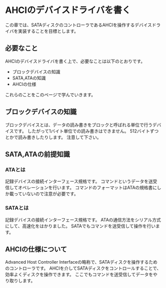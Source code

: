# AHCIのデバイスドライバを書く

この章では、SATAディスクのコントローラであるAHCIを操作するデバイスドライバを実装することを目標とします。

## 必要なこと

AHCIのデバイスドライバを書く上で、必要なことは以下のとおりです。

- ブロックデバイスの知識
- SATA,ATAの知識
- AHCIの仕様

これらのことをこのページで学んでいきます。

## ブロックデバイスの知識

ブロックデバイスとは、データの読み書きをブロックと呼ばれる単位で行うデバイスです。
したがって1バイト単位での読み書きはできません。
512バイトずつとかで読み書きしたりします。
注意して下さい。

## SATA,ATAの前提知識

### ATAとは

記録デバイスの接続インターフェース規格です。
コマンドというデータを送受信してオペレーションを行います。
コマンドのフォーマットはATAの規格書にしか載っていないので注意が必要です。

### SATAとは

記録デバイスの接続インターフェース規格です。
ATAの通信方法をシリアル方式にして、高速化をはかりました。
SATAでもコマンドを送受信して操作を行います。

## AHCIの仕様について

Advanced Host Controller Interfaceの略称で、SATAディスクを操作するためのコントローラです。
AHCIを介してSATAディスクをコントロールすることで、効率よくディスクを操作できます。
ここでもコマンドを送受信してデータをやり取りします。

